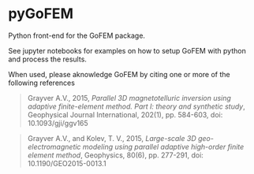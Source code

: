 # pyGoFEM
Python front-end for the GoFEM package. 

See jupyter notebooks for examples on how to setup GoFEM with python and process the results.

When used, please aknowledge GoFEM by citing one or more of the following references

> Grayver A.V., 2015, *Parallel 3D magnetotelluric inversion using adaptive finite-element method. Part I: theory and synthetic study*, Geophysical Journal International, 202(1), pp. 584-603, doi: 10.1093/gji/ggv165

> Grayver A.V., and Kolev, T. V., 2015, *Large-scale 3D geo-electromagnetic modeling using parallel adaptive high-order finite element method*, Geophysics, 80(6), pp. 277-291, doi: 10.1190/GEO2015-0013.1
